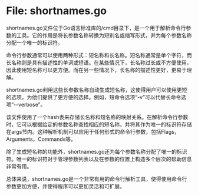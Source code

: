 # File: shortnames.go

shortnames.go文件位于Go语言标准库的/cmd目录下，是一个用于解析命令行参数的工具。它的作用是将长参数名称转换为短别名或缩写形式，并为每个参数名称分配一个唯一的标识符。

命令行参数通常可以使用两种形式：短名称和长名称。短名称通常是单个字符，而长名称则是具有描述性的单词或短语。在某些情况下，长名称过长或不方便使用，因此使用短名称可以更方便。而在另一些情况下，长名称的描述性更好，更易于理解。

shortnames.go利用这些长参数名称自动生成短名称，这使得用户可以使用更短的选项，为他们提供了更方便的选择。例如，短命令选项“-v”可以代替长命令选项“--verbose”。

该文件使用了一个hash表来存储长名称和短名称的映射关系。在解析命令行参数时，它可以根据给定的参数名称查找相应的短名称，并将其作为唯一的标识符存储在args节内。这种解析机制可以应用于任何形式的命令行参数，包括Flags，Arguments，Commands等。

除了生成短名称的功能外，shortnames.go还为每个参数名称分配了唯一的标识符。唯一的标识符对于管理参数列表以及在参数的位置上构造多个层次的帮助信息非常有用。

总体来说，shortnames.go是一个非常有用的命令行解析工具，使得使用命令行参数更加方便，并使得程序可以更加灵活和可扩展。

